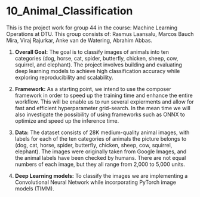 # 10_Animal_Classification
This is the project work for group 44 in the course: Machine Learning Operations at DTU. This group consists of: Rasmus Laansalu, Marcos Bauch Mira, Viraj Rajurkar, Anke van de Watering, Abrahim Abbas. 

1. **Overall Goal:** The goal is to classify images of animals into ten categories (dog, horse, cat, spider, butterfly, chicken, sheep, cow, squirrel, and elephant). The project involves building and evaluating deep learning models to achieve high classification accuracy while exploring reproducibility and scalability.
   
2. **Framework:**  As a starting point, we intend to use the composer framework in order to speed up the training time and enhance the entire workflow. This will be enable us to run several expierments and allow for fast and efficient hyperparameter grid-search. In the mean time we will also investigate the possibility of using frameworks such as ONNX to optimize and speed up the inference time. 
4. **Data:** The dataset consists of 28K medium-quality animal images, with labels for each of the ten categories of animals the picture belongs to (dog, cat, horse, spider, butterfly, chicken, sheep, cow, squirrel, elephant). The images were originally taken from Google Images, and the animal labels have been checked by humans. There are not equal numbers of each image, but they all range from 2,000 to 5,000 units.
6. **Deep Learning models:** To classify the images we are implementing a Convolutional Neural Network while incorporating PyTorch image models (TIMM). 
